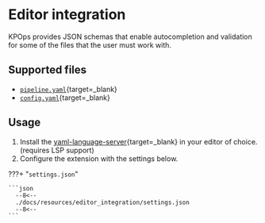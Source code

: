 # Editor integration

KPOps provides JSON schemas that enable autocompletion and validation for some of the files that the user must work with.

## Supported files

- [`pipeline.yaml`](/user/references/components){target=_blank}
- [`config.yaml`](/user/references/config){target=_blank}

## Usage

1. Install the
[yaml-language-server](https://github.com/redhat-developer/yaml-language-server#clients){target=_blank} in your editor of choice. (requires LSP support)
2. Configure the extension with the settings below.

???+ "`settings.json`"

    ```json
      --8<--
      ./docs/resources/editor_integration/settings.json
      --8<--
    ```
